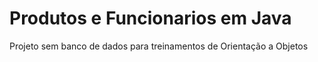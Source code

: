 # Produtos e Funcionarios em Java
 Projeto sem banco de dados para treinamentos de Orientação a Objetos
